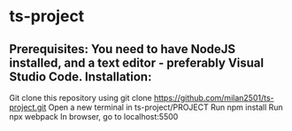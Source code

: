 # ts-project

## Prerequisites: You need to have NodeJS installed, and a text editor - preferably Visual Studio Code. Installation:
Git clone this repository using git clone https://github.com/milan2501/ts-project.git
Open a new terminal in ts-project/PROJECT
Run npm install
Run npx webpack
In browser, go to localhost:5500


